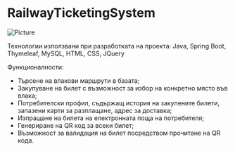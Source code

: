 # RailwayTicketingSystem

![Picture](https://i.imgur.com/h01PJ8Y.png)

Технологии използвани при разработката на проекта: Java, Spring Boot, Thymeleaf, MySQL, HTML, CSS, JQuery

Функционалности:
- Търсене на влакови маршрути в базата;
- Закупуване на билет с възможност за избор на конкретно място във влака;
- Потребителски профил, съдържащ история на закупените билети, запазени карти за разплащане, адрес за доставка;
- Изпращане на билета на електронната поща на потребителя;
- Генериране на QR код за всеки билет;
- Възможност за валидация на билет посредством прочитане на QR кода.
